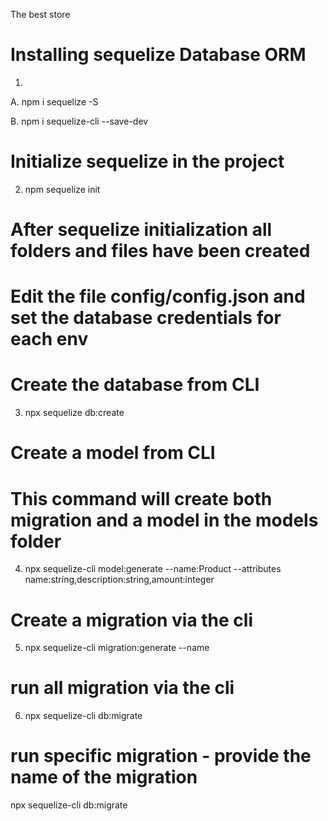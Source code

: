 The best store


# Installing sequelize Database ORM

1.  
  A. npm i sequelize -S

  B. npm i sequelize-cli --save-dev


# Initialize sequelize in the project

2. npm sequelize init

# After sequelize initialization all folders and files have been created
# Edit the file config/config.json and set the database credentials for each env

# Create the database from CLI

3. npx sequelize db:create

# Create a model from CLI
# This command will create both migration and a model in the models folder


4. npx sequelize-cli model:generate --name:Product --attributes name:string,description:string,amount:integer


# Create a migration via the cli

5. npx sequelize-cli migration:generate --name <migration-name>


# run all migration via the cli

6. npx sequelize-cli db:migrate


# run specific migration - provide the name of the migration

npx sequelize-cli db:migrate <migration-name>
